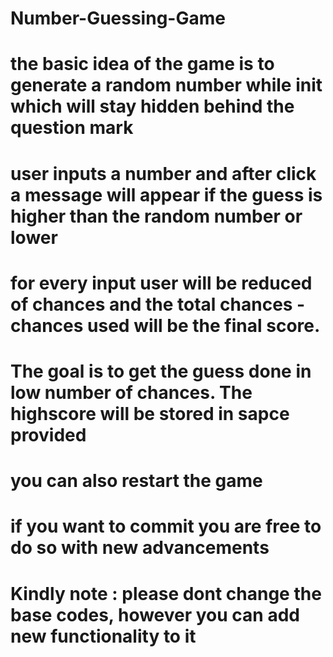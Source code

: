 # Number-Guessing-Game
# the basic idea of the game is to generate a random number while init which will stay hidden behind the question mark
# user inputs a number and after click a message will appear if the guess is higher than the random number or lower
# for every input user will be reduced of chances and the total chances - chances used will be the final score.
# The goal is to get the guess done in low number of chances. The highscore will be stored in sapce provided
# you can also restart the game 
# if you want to commit you are free to do so with new advancements
# Kindly note : please dont change the base codes, however you can add new functionality to it 
